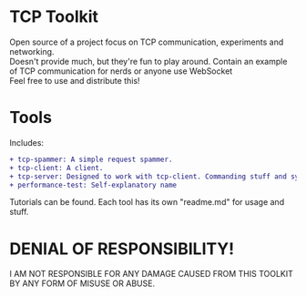 ﻿# TCP Toolkit
Open source of a project focus on TCP communication, experiments and networking.<br>
Doesn't provide much, but they're fun to play around. Contain an example of TCP communication for nerds or anyone use WebSocket<br>
Feel free to use and distribute this!<br>
 # Tools
 Includes:
```diff
+ tcp-spammer: A simple request spammer.
+ tcp-client: A client.
+ tcp-server: Designed to work with tcp-client. Commanding stuff and synchronous chat without websocket!
+ performance-test: Self-explanatory name
```
Tutorials can be found. Each tool has its own "readme.md" for usage and stuff.
# DENIAL OF RESPONSIBILITY!
I AM NOT RESPONSIBLE FOR ANY DAMAGE CAUSED FROM THIS TOOLKIT BY ANY FORM OF MISUSE OR ABUSE.
